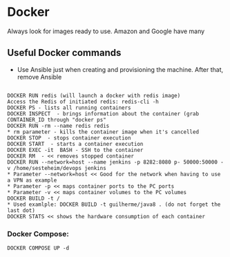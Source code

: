 # Docker
Always look for images ready to use. Amazon and Google have many

## Useful Docker commands
* Use Ansible just when creating and provisioning the machine. After that, remove Ansible

<code>
DOCKER RUN redis (will launch a docker with redis image)
Access the Redis of initiated redis: redis-cli -h <ip found with "docker ps">
DOCKER PS - lists all running containers
DOCKER INSPECT <id> - brings information about the container (grab CONTAINER_ID through "docker ps"
DOCKER RUN -rm --name redis redis 
* rm parameter - kills the container image when it's cancelled
DOCKER STOP <id> - stops container execution
DOCKER START <id> - starts a container execution
DOCKER EXEC -it <id> BASH - SSH to the container
DOCKER RM <name> - << removes stopped container
DOCKER RUN --network=host --name jenkins -p 8282:8080 p- 50000:50000 -v /home/sesteheim/devops jenkins
* Parameter --network=host << Good for the network when having to use a VPN as example
* Parameter -p << maps container ports to the PC ports
* Parameter -v << maps container volumes to the PC volumes
DOCKER BUILD -t <image name: usually <company>/<image name> <path>
* Used examlple: DOCKER BUILD -t guilherme/java8 . (do not forget the last dot)
DOCKER STATS << shows the hardware consumption of each container
</code>

### Docker Compose:
<code>DOCKER COMPOSE UP -d</code>